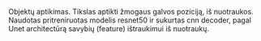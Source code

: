 Objektų aptikimas.
Tikslas aptikti žmogaus galvos poziciją, iš nuotraukos.
Naudotas pritreniruotas modelis resnet50 ir sukurtas cnn decoder, pagal Unet architectūrą savybių (feature) ištraukimui iš nuotraukų.
